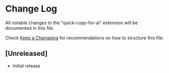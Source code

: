 # Change Log

All notable changes to the "quick-copy-for-ai" extension will be documented in this file.

Check [Keep a Changelog](http://keepachangelog.com/) for recommendations on how to structure this file.

## [Unreleased]

- Initial release